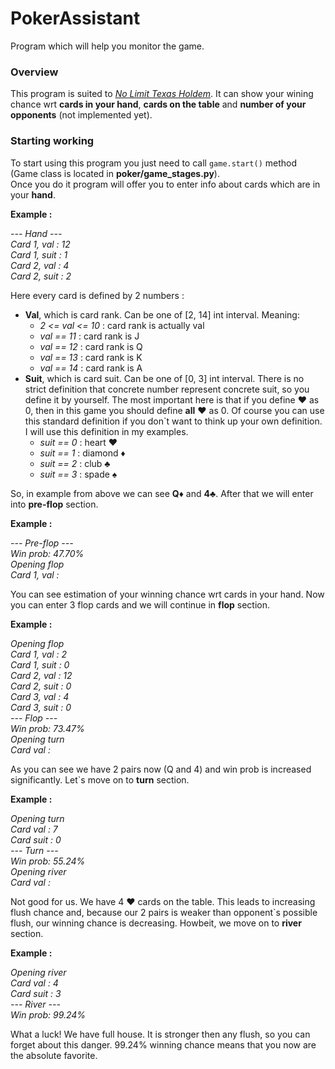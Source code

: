 # PokerAssistant
Program which will help you monitor the game.

### Overview
This program is suited to [*No Limit Texas Holdem*](https://www.poker-king.com/dictionary/no-limit-texas-holdem/).
It can show your wining chance wrt **cards in your hand**, **cards on
the table** and **number of your opponents** (not implemented yet).

### Starting working
To start using this program you just need to call `game.start()` method
(Game class is located in **poker/game_stages.py**).  
Once you do it program will offer you to enter info about cards which are in your **hand**.

**Example :**  

*--- Hand ---  
Card 1, val : 12  
Card 1, suit : 1  
Card 2, val : 4  
Card 2, suit : 2*  

Here every card is defined by 2 numbers :
- **Val**, which is card rank. Can be one of [2, 14] int interval. Meaning:
    - *2 <= val <= 10* : card rank is actually val
    - *val == 11* : card rank is J
    - *val == 12* : card rank is Q
    - *val == 13* : card rank is K
    - *val == 14* : card rank is A
- **Suit**, which is card suit. Can be one of [0, 3] int interval. There is no 
strict definition that concrete number represent concrete suit, so you define it by
yourself. The most important here is that if you define :hearts: as 0, then 
in this game you should define **all** :hearts: as 0. Of course you can use this standard
definition if you don`t want to think up your own definition. I will use this
definition in my examples.
    - *suit == 0* : heart :hearts:
    - *suit == 1* : diamond :diamonds:
    - *suit == 2* : club :clubs:
    - *suit == 3* : spade :spades:

So, in example from above we can see **Q**:diamonds: and **4**:clubs:.
After that we will enter into **pre-flop** section.  

**Example :**  

*--- Pre-flop ---  
Win prob: 47.70%  
Opening flop  
Card 1, val :*  

You can see estimation of your winning chance wrt cards in your hand.
Now you can enter 3 flop cards and we will continue in **flop** section.  

**Example :**  

*Opening flop  
Card 1, val : 2  
Card 1, suit : 0  
Card 2, val : 12  
Card 2, suit : 0  
Card 3, val : 4  
Card 3, suit : 0  
--- Flop ---  
Win prob: 73.47%  
Opening turn  
Card val :*  

As you can see we have 2 pairs now (Q and 4) and win prob is increased significantly.
Let`s move on to **turn** section.  

**Example :**  

*Opening turn  
Card val : 7  
Card suit : 0  
--- Turn ---  
Win prob: 55.24%  
Opening river  
Card val :*  

Not good for us. We have 4 :hearts: cards on the table. This leads to increasing
flush chance and, because our 2 pairs is weaker than opponent`s possible flush,
our winning chance is decreasing. Howbeit, we move on to **river** section.

**Example :**  

*Opening river  
Card val : 4  
Card suit : 3  
--- River ---  
Win prob: 99.24%* 

What a luck! We have full house. It is stronger then any flush, so you can forget
about this danger. 99.24% winning chance means that you now are the absolute favorite.
